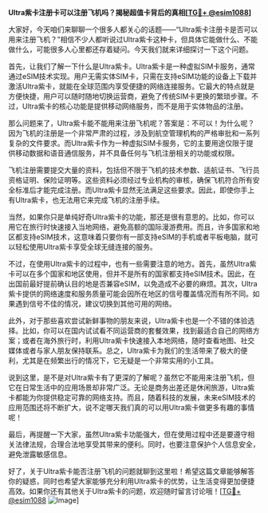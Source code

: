 **Ultra紫卡注册卡可以注册飞机吗？揭秘超值卡背后的真相[[TG💪+ @esim1088](https://t.me/s/esim1088)]**

大家好，今天咱们来聊聊一个很多人都关心的话题——“Ultra紫卡注册卡是否可以用来注册飞机？”相信不少人都听说过Ultra紫卡这种卡，但具体它能做什么、不能做什么，可能很多人心里都还存着疑问。今天我们就来详细探讨一下这个问题。

首先，让我们了解一下什么是Ultra紫卡。Ultra紫卡是一种虚拟SIM卡服务，通常通过eSIM技术实现。用户无需实体SIM卡，只需在支持eSIM功能的设备上下载并激活Ultra紫卡，就能在全球范围内享受便捷的网络连接服务。它最大的特点就是方便快捷，用户可以随时随地切换运营商，避免了传统SIM卡更换的繁琐步骤。不过，Ultra紫卡的核心功能是提供移动网络服务，而不是用于实体物品的注册。

那么问题来了，Ultra紫卡能不能用来注册飞机呢？答案是：不可以！为什么呢？因为飞机的注册是一个非常严肃的过程，涉及到航空管理机构的严格审批和一系列复杂的文件要求。而Ultra紫卡作为一种虚拟SIM卡服务，它的主要用途仅限于提供移动数据和语音通信服务，并不具备任何与飞机注册相关的功能或权限。

飞机注册需要提交大量的资料，包括但不限于飞机的技术参数、适航证书、飞行员资格证明、保险证明等。这些资料必须经过专业机构的审核，确保飞机符合所有安全标准后才能完成注册。而Ultra紫卡显然无法满足这些要求。因此，即使你手上有Ultra紫卡，也无法用它来完成飞机的注册手续。

当然，如果你只是单纯好奇Ultra紫卡的功能，那还是很有意思的。比如，你可以用它在旅行时快速接入当地网络，避免高额的国际漫游费用。而且，许多国家和地区都支持eSIM技术，这意味着只要你有一部支持eSIM的手机或者平板电脑，就可以轻松使用Ultra紫卡享受全球无缝连接的服务。

不过，在使用Ultra紫卡的过程中，也有一些需要注意的地方。首先，虽然Ultra紫卡可以在多个国家和地区使用，但并不是所有的国家都支持eSIM技术。因此，在出国前最好提前确认目的地是否兼容eSIM，以免造成不必要的麻烦。其次，Ultra紫卡提供的网络速度和服务质量可能会因所在地区的信号覆盖情况而有所不同。如果遇到信号不佳的情况，建议切换到其他可用的网络。

此外，对于那些喜欢尝试新鲜事物的朋友来说，Ultra紫卡也是一个不错的体验选择。比如，你可以在国内试试看不同运营商的套餐效果，找到最适合自己的网络方案；或者在海外旅行时，利用Ultra紫卡快速接入本地网络，随时查看地图、社交媒体或者与家人朋友保持联系。总之，Ultra紫卡为我们的生活带来了极大的便利，尤其是在频繁出行的情况下，它无疑是一个非常实用的小工具。

说到这里，是不是对Ultra紫卡有了更深的了解呢？虽然它不能用来注册飞机，但它在日常生活中的应用场景却非常广泛。无论是商务出差还是休闲旅游，Ultra紫卡都能为你提供稳定可靠的网络支持。而且，随着科技的发展，未来eSIM技术的应用范围还将不断扩大，说不定哪天我们真的可以用Ultra紫卡做更多有趣的事情呢！

最后，再提醒一下大家，虽然Ultra紫卡功能强大，但在使用过程中还是要遵守相关法律法规，合理合法地享受其带来的便利。同时，也要注意保护个人信息安全，避免泄露敏感信息。

好了，关于Ultra紫卡能否注册飞机的问题就聊到这里啦！希望这篇文章能够解答你的疑惑，同时也希望大家能够充分利用Ultra紫卡的优势，让生活变得更加便捷高效。如果你还有其他关于Ultra紫卡的问题，欢迎随时留言讨论哦！[[TG💪+ @esim1088](https://t.me/s/esim1088) ![Image](https://i.postimg.cc/4NQfJmqS/Snipaste-2025-05-13-00-14-12.png)]